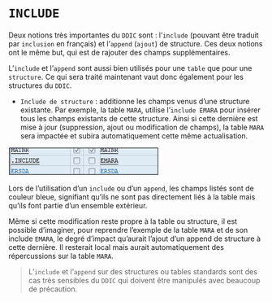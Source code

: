 # **`INCLUDE`**

Deux notions très importantes du `DDIC` sont : l’`include` (pouvant être traduit par `inclusion` en français) et l’`append` (`ajout`) de structure. Ces deux notions ont le même but, qui est de rajouter des champs supplémentaires.

L’`include` et l’`append` sont aussi bien utilisés pour une `table` que pour une `structure`. Ce qui sera traité maintenant vaut donc également pour les structures du `DDIC`.

- `Include de structure` : additionne les champs venus d’une structure existante. Par exemple, la table `MARA`, utilise l’`include EMARA` pour insérer tous les champs existants de cette structure. Ainsi si cette dernière est mise à jour (suppression, ajout ou modification de champs), la table `MARA` sera impactée et subira automatiquement cette même actualisation.

![](../99%20-%20Ressources/06_Tables_DB%20-%2002%20-%2001.png)

Lors de l’utilisation d’un `include` ou d’un `append`, les champs listés sont de couleur bleue, signifiant qu’ils ne sont pas directement liés à la table mais qu’ils font partie d’un ensemble extérieur.

Même si cette modification reste propre à la table ou structure, il est possible d’imaginer, pour reprendre l’exemple de la table `MARA` et de son include `EMARA`, le degré d’impact qu’aurait l’ajout d’un append de structure à cette dernière. Il resterait local mais aurait automatiquement des répercussions sur la table `MARA`.

> L’`include` et l’`append` sur des structures ou tables standards sont des cas très sensibles du `DDIC` qui doivent être manipulés avec beaucoup de précaution.
